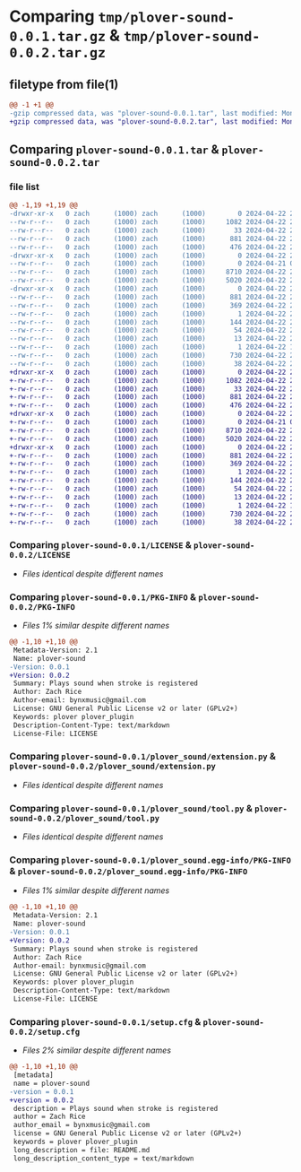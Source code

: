 # Comparing `tmp/plover-sound-0.0.1.tar.gz` & `tmp/plover-sound-0.0.2.tar.gz`

## filetype from file(1)

```diff
@@ -1 +1 @@
-gzip compressed data, was "plover-sound-0.0.1.tar", last modified: Mon Apr 22 21:43:05 2024, max compression
+gzip compressed data, was "plover-sound-0.0.2.tar", last modified: Mon Apr 22 22:01:58 2024, max compression
```

## Comparing `plover-sound-0.0.1.tar` & `plover-sound-0.0.2.tar`

### file list

```diff
@@ -1,19 +1,19 @@
-drwxr-xr-x   0 zach      (1000) zach      (1000)        0 2024-04-22 21:43:05.327899 plover-sound-0.0.1/
--rw-r--r--   0 zach      (1000) zach      (1000)     1082 2024-04-22 21:34:13.000000 plover-sound-0.0.1/LICENSE
--rw-r--r--   0 zach      (1000) zach      (1000)       33 2024-04-22 21:41:45.000000 plover-sound-0.0.1/MANIFEST.in
--rw-r--r--   0 zach      (1000) zach      (1000)      881 2024-04-22 21:43:05.327899 plover-sound-0.0.1/PKG-INFO
--rw-r--r--   0 zach      (1000) zach      (1000)      476 2024-04-22 21:34:13.000000 plover-sound-0.0.1/README.md
-drwxr-xr-x   0 zach      (1000) zach      (1000)        0 2024-04-22 21:43:05.327899 plover-sound-0.0.1/plover_sound/
--rw-r--r--   0 zach      (1000) zach      (1000)        0 2024-04-21 00:26:41.000000 plover-sound-0.0.1/plover_sound/__init__.py
--rw-r--r--   0 zach      (1000) zach      (1000)     8710 2024-04-22 21:03:14.000000 plover-sound-0.0.1/plover_sound/extension.py
--rw-r--r--   0 zach      (1000) zach      (1000)     5020 2024-04-22 21:09:54.000000 plover-sound-0.0.1/plover_sound/tool.py
-drwxr-xr-x   0 zach      (1000) zach      (1000)        0 2024-04-22 21:43:05.327899 plover-sound-0.0.1/plover_sound.egg-info/
--rw-r--r--   0 zach      (1000) zach      (1000)      881 2024-04-22 21:43:05.000000 plover-sound-0.0.1/plover_sound.egg-info/PKG-INFO
--rw-r--r--   0 zach      (1000) zach      (1000)      369 2024-04-22 21:43:05.000000 plover-sound-0.0.1/plover_sound.egg-info/SOURCES.txt
--rw-r--r--   0 zach      (1000) zach      (1000)        1 2024-04-22 21:43:05.000000 plover-sound-0.0.1/plover_sound.egg-info/dependency_links.txt
--rw-r--r--   0 zach      (1000) zach      (1000)      144 2024-04-22 21:43:05.000000 plover-sound-0.0.1/plover_sound.egg-info/entry_points.txt
--rw-r--r--   0 zach      (1000) zach      (1000)       54 2024-04-22 21:43:05.000000 plover-sound-0.0.1/plover_sound.egg-info/requires.txt
--rw-r--r--   0 zach      (1000) zach      (1000)       13 2024-04-22 21:43:05.000000 plover-sound-0.0.1/plover_sound.egg-info/top_level.txt
--rw-r--r--   0 zach      (1000) zach      (1000)        1 2024-04-22 18:01:37.000000 plover-sound-0.0.1/plover_sound.egg-info/zip-safe
--rw-r--r--   0 zach      (1000) zach      (1000)      730 2024-04-22 21:43:05.327899 plover-sound-0.0.1/setup.cfg
--rw-r--r--   0 zach      (1000) zach      (1000)       38 2024-04-22 21:40:47.000000 plover-sound-0.0.1/setup.py
+drwxr-xr-x   0 zach      (1000) zach      (1000)        0 2024-04-22 22:01:58.722773 plover-sound-0.0.2/
+-rw-r--r--   0 zach      (1000) zach      (1000)     1082 2024-04-22 21:34:13.000000 plover-sound-0.0.2/LICENSE
+-rw-r--r--   0 zach      (1000) zach      (1000)       33 2024-04-22 21:41:45.000000 plover-sound-0.0.2/MANIFEST.in
+-rw-r--r--   0 zach      (1000) zach      (1000)      881 2024-04-22 22:01:58.722773 plover-sound-0.0.2/PKG-INFO
+-rw-r--r--   0 zach      (1000) zach      (1000)      476 2024-04-22 21:34:13.000000 plover-sound-0.0.2/README.md
+drwxr-xr-x   0 zach      (1000) zach      (1000)        0 2024-04-22 22:01:58.722773 plover-sound-0.0.2/plover_sound/
+-rw-r--r--   0 zach      (1000) zach      (1000)        0 2024-04-21 00:26:41.000000 plover-sound-0.0.2/plover_sound/__init__.py
+-rw-r--r--   0 zach      (1000) zach      (1000)     8710 2024-04-22 21:03:14.000000 plover-sound-0.0.2/plover_sound/extension.py
+-rw-r--r--   0 zach      (1000) zach      (1000)     5020 2024-04-22 21:09:54.000000 plover-sound-0.0.2/plover_sound/tool.py
+drwxr-xr-x   0 zach      (1000) zach      (1000)        0 2024-04-22 22:01:58.722773 plover-sound-0.0.2/plover_sound.egg-info/
+-rw-r--r--   0 zach      (1000) zach      (1000)      881 2024-04-22 22:01:58.000000 plover-sound-0.0.2/plover_sound.egg-info/PKG-INFO
+-rw-r--r--   0 zach      (1000) zach      (1000)      369 2024-04-22 22:01:58.000000 plover-sound-0.0.2/plover_sound.egg-info/SOURCES.txt
+-rw-r--r--   0 zach      (1000) zach      (1000)        1 2024-04-22 22:01:58.000000 plover-sound-0.0.2/plover_sound.egg-info/dependency_links.txt
+-rw-r--r--   0 zach      (1000) zach      (1000)      144 2024-04-22 22:01:58.000000 plover-sound-0.0.2/plover_sound.egg-info/entry_points.txt
+-rw-r--r--   0 zach      (1000) zach      (1000)       54 2024-04-22 22:01:58.000000 plover-sound-0.0.2/plover_sound.egg-info/requires.txt
+-rw-r--r--   0 zach      (1000) zach      (1000)       13 2024-04-22 22:01:58.000000 plover-sound-0.0.2/plover_sound.egg-info/top_level.txt
+-rw-r--r--   0 zach      (1000) zach      (1000)        1 2024-04-22 18:01:37.000000 plover-sound-0.0.2/plover_sound.egg-info/zip-safe
+-rw-r--r--   0 zach      (1000) zach      (1000)      730 2024-04-22 22:01:58.722773 plover-sound-0.0.2/setup.cfg
+-rw-r--r--   0 zach      (1000) zach      (1000)       38 2024-04-22 21:40:47.000000 plover-sound-0.0.2/setup.py
```

### Comparing `plover-sound-0.0.1/LICENSE` & `plover-sound-0.0.2/LICENSE`

 * *Files identical despite different names*

### Comparing `plover-sound-0.0.1/PKG-INFO` & `plover-sound-0.0.2/PKG-INFO`

 * *Files 1% similar despite different names*

```diff
@@ -1,10 +1,10 @@
 Metadata-Version: 2.1
 Name: plover-sound
-Version: 0.0.1
+Version: 0.0.2
 Summary: Plays sound when stroke is registered
 Author: Zach Rice
 Author-email: bynxmusic@gmail.com
 License: GNU General Public License v2 or later (GPLv2+)
 Keywords: plover plover_plugin
 Description-Content-Type: text/markdown
 License-File: LICENSE
```

### Comparing `plover-sound-0.0.1/plover_sound/extension.py` & `plover-sound-0.0.2/plover_sound/extension.py`

 * *Files identical despite different names*

### Comparing `plover-sound-0.0.1/plover_sound/tool.py` & `plover-sound-0.0.2/plover_sound/tool.py`

 * *Files identical despite different names*

### Comparing `plover-sound-0.0.1/plover_sound.egg-info/PKG-INFO` & `plover-sound-0.0.2/plover_sound.egg-info/PKG-INFO`

 * *Files 1% similar despite different names*

```diff
@@ -1,10 +1,10 @@
 Metadata-Version: 2.1
 Name: plover-sound
-Version: 0.0.1
+Version: 0.0.2
 Summary: Plays sound when stroke is registered
 Author: Zach Rice
 Author-email: bynxmusic@gmail.com
 License: GNU General Public License v2 or later (GPLv2+)
 Keywords: plover plover_plugin
 Description-Content-Type: text/markdown
 License-File: LICENSE
```

### Comparing `plover-sound-0.0.1/setup.cfg` & `plover-sound-0.0.2/setup.cfg`

 * *Files 2% similar despite different names*

```diff
@@ -1,10 +1,10 @@
 [metadata]
 name = plover-sound
-version = 0.0.1
+version = 0.0.2
 description = Plays sound when stroke is registered
 author = Zach Rice
 author_email = bynxmusic@gmail.com
 license = GNU General Public License v2 or later (GPLv2+)
 keywords = plover plover_plugin
 long_description = file: README.md
 long_description_content_type = text/markdown
```

